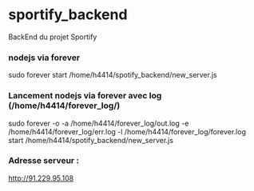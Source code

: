 # sportify_backend
BackEnd du projet Sportify

### nodejs via forever
sudo forever start /home/h4414/spotify_backend/new_server.js

### Lancement nodejs via forever avec log (/home/h4414/forever_log/)
sudo forever -o -a /home/h4414/forever_log/out.log -e /home/h4414/forever_log/err.log -l /home/h4414/forever_log/forever.log start /home/h4414/spotify_backend/new_server.js


### Adresse serveur :
http://91.229.95.108
